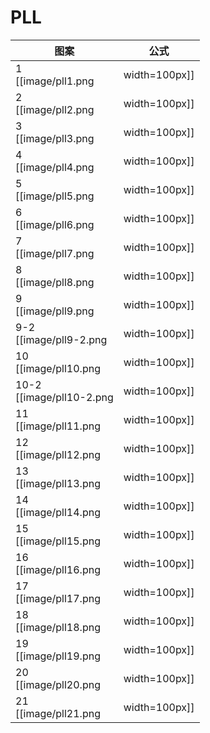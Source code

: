 # PLL

 图案                                         | 公式
----                                          | ----
1    <br> [[image/pll1.png    | width=100px]] | M'2 U M U2 M'U M'2
2    <br> [[image/pll2.png    | width=100px]] | M'2 U' M U2 M' U' M'2
3    <br> [[image/pll3.png    | width=100px]] | M2 U M2 U2 M2 U M2
4    <br> [[image/pll4.png    | width=100px]] | M' U (M'2 U)2 M' U2 M'2 U'
5    <br> [[image/pll5.png    | width=100px]] | x' R2 D2 (R' U' R) D2 (R' U R')
6    <br> [[image/pll6.png    | width=100px]] | x' (R U' R) z' (R'2 U' L U R2' x y R2) <br> R2' x y是同时进行的
7    <br> [[image/pll7.png    | width=100px]] | x' (R U' R' D) (R U R') u2' (R' U R) D (R' U' R)
8    <br> [[image/pll8.png    | width=100px]] | (R U R' U') (R' F) (R2 U' R' U') (R U R' F')
9    <br> [[image/pll9.png    | width=100px]] | U' (R' U R U' R'2 b') x (R' U R) y' (R U R' U' R2)
9-2  <br> [[image/pll9-2.png  | width=100px]] | z (R U R' U' R U' U') (x' z') (R U R' U') x (U' R' U R U' U')
10   <br> [[image/pll10.png   | width=100px]] | (R' U R' U') y x2 (R' U R' U' R2) x z' (R' U' R U R)
10-2 <br> [[image/pll10-2.png | width=100px]] | z (U' R U' l') z (R' U R' U') (l R) (U' R' U R U)
11   <br> [[image/pll11.png   | width=100px]] | F (R U' R' U') (R U R' F') (R U R' U') (R' F R F')
12   <br> [[image/pll12.png   | width=100px]] | z (U' R D') (R2 U R' U' R2 U) z' (R U')
13   <br> [[image/pll13.png   | width=100px]] | (R U R' F') (R U R' U') (R' F R2 U' R' U')
14   <br> [[image/pll14.png   | width=100px]] | (R' U2) (R U' U') (R' F R U R' U') (R' F' R2 U')
15   <br> [[image/pll15.png   | width=100px]] | (R U' U') (R' U2) (R B' R' U') (R U R B R2' U)
16   <br> [[image/pll16.png   | width=100px]] | (R2' u' R U' R) (U R' u) (R2 f R' f')
17   <br> [[image/pll17.png   | width=100px]] | (R U R') y' (R2' u' R U') (R' U R' u R2)
18   <br> [[image/pll18.png   | width=100px]] | (R2 u) (R' U R' U') (R u') (R2' F' U F)
19   <br> [[image/pll19.png   | width=100px]] | (R' d' F) (R2 u) (R' U) (R U' R u' R2)
20   <br> [[image/pll20.png   | width=100px]] | z (R' U R') z' (R U2 L' U R') z (U R') z' (R U2 L' U R')
21   <br> [[image/pll21.png   | width=100px]] | z (U' R D') (R2 U R' U') z' (R U R') z (R2 U R') z' (R U')
